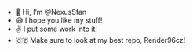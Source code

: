 - 👋 Hi, I’m @NexusSfan
- 😅 I hope you like my stuff!
- ✌ I put some work into it!
- 🇨🇿 Make sure to look at my best repo, Render96cz!
<!---
My PRO repo is a ✨ special ✨ repository because its `README.md` (this file) appears on your GitHub profile.
You can click the Preview link to take a look at your changes.
--->
